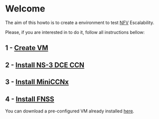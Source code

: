 # Welcome

The aim of this howto is to create a environment to test [NFV](http://www.etsi.org/technologies-clusters/technologies/nfv) Escalability.

Please, if you are interested in to do it, follow all instructions bellow:

## 1 - [Create VM](https://github.com/emersonbarea/testes/blob/master/1_create_VM.md)

## 2 - [Install NS-3 DCE CCN](https://github.com/emersonbarea/testes/blob/master/2_install_NS-3_DCE.md)

## 3 - [Install MiniCCNx](https://github.com/emersonbarea/testes/blob/master/3_install_MiniCCNx.md)

## 4 - [Install FNSS](https://github.com/emersonbarea/testes/blob/master/4_install_FNSS.md)

You can download a pre-configured VM already installed [here](https://github.com/emersonbarea/testes/blob/master/VM.ova).
